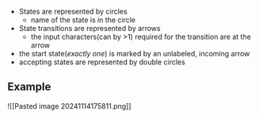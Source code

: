 - States are represented by circles
	- name of the state is in the circle
- State transitions are represented by arrows
	- the input characters(can by >1) required for the transition are at the arrow
- the start state(*exactly one*) is marked by an unlabeled, incoming arrow
- accepting states are represented by double circles


## Example
![[Pasted image 20241114175811.png]]